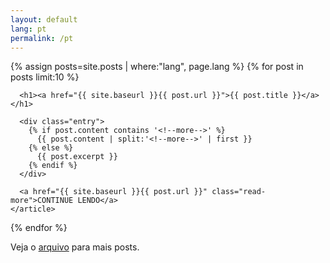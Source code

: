```yaml
---
layout: default
lang: pt
permalink: /pt
---
```



<div class="posts">
  {% assign posts=site.posts | where:"lang", page.lang %}
  {% for post in posts limit:10 %}
    <article class="post">

      <h1><a href="{{ site.baseurl }}{{ post.url }}">{{ post.title }}</a></h1>

      <div class="entry">
        {% if post.content contains '<!--more-->' %}
          {{ post.content | split:'<!--more-->' | first }}
        {% else %}
          {{ post.excerpt }}
        {% endif %}
      </div>

      <a href="{{ site.baseurl }}{{ post.url }}" class="read-more">CONTINUE LENDO</a>
    </article>
  {% endfor %}
</div>

<p>Veja o <a href="{{ site.baseurl }}/arquivo">arquivo</a> para mais posts.</p>